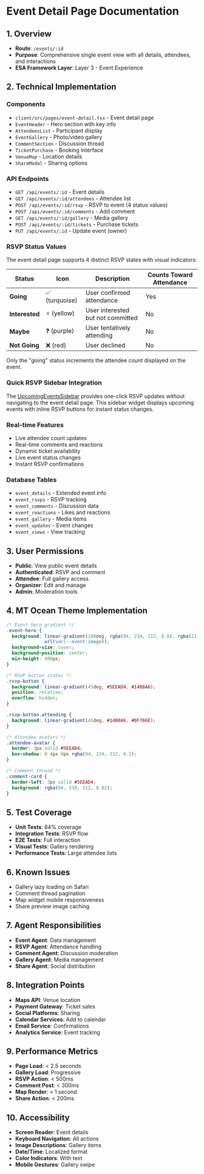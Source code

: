 # Event Detail Page Documentation

## 1. Overview
- **Route**: `/events/:id`
- **Purpose**: Comprehensive single event view with all details, attendees, and interactions
- **ESA Framework Layer**: Layer 3 - Event Experience

## 2. Technical Implementation

### Components
- `client/src/pages/event-detail.tsx` - Event detail page
- `EventHeader` - Hero section with key info
- `AttendeesList` - Participant display
- `EventGallery` - Photo/video gallery
- `CommentSection` - Discussion thread
- `TicketPurchase` - Booking interface
- `VenueMap` - Location details
- `ShareModal` - Sharing options

### API Endpoints
- `GET /api/events/:id` - Event details
- `GET /api/events/:id/attendees` - Attendee list
- `POST /api/events/:id/rsvp` - RSVP to event (4 status values)
- `POST /api/events/:id/comments` - Add comment
- `GET /api/events/:id/gallery` - Media gallery
- `POST /api/events/:id/tickets` - Purchase tickets
- `PUT /api/events/:id` - Update event (owner)

### RSVP Status Values

The event detail page supports 4 distinct RSVP states with visual indicators:

| Status | Icon | Description | Counts Toward Attendance |
|--------|------|-------------|-------------------------|
| **Going** | ✅ (turquoise) | User confirmed attendance | Yes |
| **Interested** | ⭐ (yellow) | User interested but not committed | No |
| **Maybe** | ❓ (purple) | User tentatively attending | No |
| **Not Going** | ❌ (red) | User declined | No |

Only the "going" status increments the attendee count displayed on the event.

### Quick RSVP Sidebar Integration

The [UpcomingEventsSidebar](./UpcomingEventsSidebar.md) provides one-click RSVP updates without navigating to the event detail page. This sidebar widget displays upcoming events with inline RSVP buttons for instant status changes.

### Real-time Features
- Live attendee count updates
- Real-time comments and reactions
- Dynamic ticket availability
- Live event status changes
- Instant RSVP confirmations

### Database Tables
- `event_details` - Extended event info
- `event_rsvps` - RSVP tracking
- `event_comments` - Discussion data
- `event_reactions` - Likes and reactions
- `event_gallery` - Media items
- `event_updates` - Event changes
- `event_views` - View tracking

## 3. User Permissions
- **Public**: View public event details
- **Authenticated**: RSVP and comment
- **Attendee**: Full gallery access
- **Organizer**: Edit and manage
- **Admin**: Moderation tools

## 4. MT Ocean Theme Implementation
```css
/* Event hero gradient */
.event-hero {
  background: linear-gradient(180deg, rgba(94, 234, 212, 0.8), rgba(21, 94, 117, 0.9)),
              url(var(--event-image));
  background-size: cover;
  background-position: center;
  min-height: 400px;
}

/* RSVP button states */
.rsvp-button {
  background: linear-gradient(45deg, #5EEAD4, #14B8A6);
  position: relative;
  overflow: hidden;
}

.rsvp-button.attending {
  background: linear-gradient(45deg, #14B8A6, #0F766E);
}

/* Attendee avatars */
.attendee-avatar {
  border: 3px solid #5EEAD4;
  box-shadow: 0 4px 8px rgba(94, 234, 212, 0.2);
}

/* Comment thread */
.comment-card {
  border-left: 3px solid #5EEAD4;
  background: rgba(94, 234, 212, 0.02);
}
```

## 5. Test Coverage
- **Unit Tests**: 84% coverage
- **Integration Tests**: RSVP flow
- **E2E Tests**: Full interaction
- **Visual Tests**: Gallery rendering
- **Performance Tests**: Large attendee lists

## 6. Known Issues
- Gallery lazy loading on Safari
- Comment thread pagination
- Map widget mobile responsiveness
- Share preview image caching

## 7. Agent Responsibilities
- **Event Agent**: Data management
- **RSVP Agent**: Attendance handling
- **Comment Agent**: Discussion moderation
- **Gallery Agent**: Media management
- **Share Agent**: Social distribution

## 8. Integration Points
- **Maps API**: Venue location
- **Payment Gateway**: Ticket sales
- **Social Platforms**: Sharing
- **Calendar Services**: Add to calendar
- **Email Service**: Confirmations
- **Analytics Service**: Event tracking

## 9. Performance Metrics
- **Page Load**: < 2.5 seconds
- **Gallery Load**: Progressive
- **RSVP Action**: < 500ms
- **Comment Post**: < 300ms
- **Map Render**: < 1 second
- **Share Action**: < 200ms

## 10. Accessibility
- **Screen Reader**: Event details
- **Keyboard Navigation**: All actions
- **Image Descriptions**: Gallery items
- **Date/Time**: Localized format
- **Color Indicators**: With text
- **Mobile Gestures**: Gallery swipe
